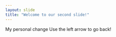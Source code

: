 ```yaml
---
layout: slide
title: "Welcome to our second slide!"
---
```

My personal change
Use the left arrow to go back!
